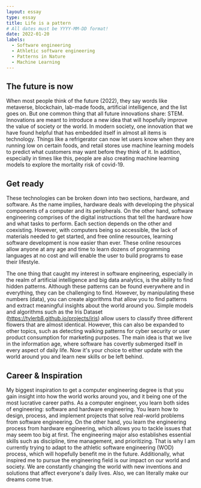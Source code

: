 ```yaml
---
layout: essay
type: essay
title: Life is a pattern
# All dates must be YYYY-MM-DD format!
date: 2022-01-20
labels:
  - Software engineering
  - Athletic software engineering
  - Patterns in Nature
  - Machine Learning
---
```



## The future is now

When most people think of the future (2022), they say words like metaverse, blockchain, lab-made foods, artificial intelligence, and the list goes on. But one common thing that all future innovations share: STEM. Innovations are meant to introduce a new idea that will hopefully improve the value of society or the world. In modern society, one innovation that we have found helpful that has embedded itself in almost all items is technology. Things like a refrigerator can now let users know when they are running low on certain foods, and retail stores use machine learning models to predict what customers may want before they think of it. In addition, especially in times like this, people are also creating machine learning models to explore the mortality risk of covid-19. 

## Get ready

These technologies can be broken down into two sections, hardware, and software. As the name implies, hardware deals with developing the physical components of a computer and its peripherals. On the other hand, software engineering comprises of the digital instructions that tell the hardware how and what tasks to perform. Each section depends on the other and coexisting. However, with computers being so accessible, the lack of materials needed to get started, and free online resources, learning software development is now easier than ever. These online resources allow anyone at any age and time to learn dozens of programming languages at no cost and will enable the user to build programs to ease their lifestyle. 

The one thing that caught my interest in software engineering, especially in the realm of artificial intelligence and big data analytics, is the ability to find hidden patterns. Although these patterns can be found everywhere and in everything, they can be challenging to find. However, by manipulating these numbers (data), you can create algorithms that allow you to find patterns and extract meaningful insights about the world around you. Simple models and algorithms such as the Iris Dataset (https://tylerb8.github.io/projects/iris) allow users to classify three different flowers that are almost identical. However, this can also be expanded to other topics, such as detecting walking patterns for cyber security or user product consumption for marketing purposes. The main idea is that we live in the information age, where software has covertly submerged itself in every aspect of daily life. Now it's your choice to either update with the world around you and learn new skills or be left behind.  


## Career & Inspiration

My biggest inspiration to get a computer engineering degree is that you gain insight into how the world works around you, and it being one of the most lucrative career paths. As a computer engineer, you learn both sides of engineering: software and hardware engineering. You learn how to design, process, and implement projects that solve real-world problems from software engineering. On the other hand, you learn the engineering process from hardware engineering, which allows you to tackle issues that may seem too big at first. The engineering major also establishes essential skills such as discipline, time management, and prioritizing. That is why I am currently trying to adapt to the athletic software engineering (WOD) process, which will hopefully benefit me in the future. Additionally, what inspired me to pursue the engineering field is our impact on our world and society. We are constantly changing the world with new inventions and solutions that affect everyone's daily lives. Also, we can literally make our dreams come true. 


